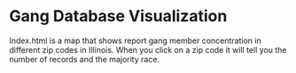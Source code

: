 # Gang Database Visualization

Index.html is a map that shows report gang member concentration in different zip codes in Illinois.
When you click on a zip code it will tell you the number of records and the majority race.